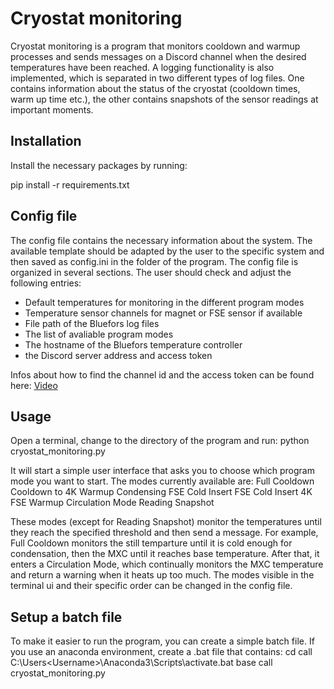 # Cryostat monitoring
Cryostat monitoring is a program that monitors cooldown and warmup processes and
sends messages on a Discord channel when the desired temperatures have been reached.
A logging functionality is also implemented, which is separated in two different types
of log files. One contains information about the status of the cryostat (cooldown times,
warm up time etc.), the other contains snapshots of the sensor readings at important moments.


## Installation
Install the necessary packages by running:

pip install -r requirements.txt


## Config file
The config file contains the necessary information about the system. The available template
should be adapted by the user to the specific system and then saved as config.ini in the
folder of the program. The config file is organized in several sections. The user should
check and adjust the following entries:
 - Default temperatures for monitoring in the different program modes
 - Temperature sensor channels for magnet or FSE sensor if available
 - File path of the Bluefors log files
 - The list of avaliable program modes
 - The hostname of the Bluefors temperature controller
 - the Discord server address and access token
	
Infos about how to find the channel id and the access token can be found here:
[Video](https://youtu.be/DArlLAq56Mo)


## Usage
Open a terminal, change to the directory of the program and run:
python cryostat_monitoring.py

It will start a simple user interface that asks you to choose which
program mode you want to start. The modes currently available are:
	Full Cooldown
        Cooldown to 4K
        Warmup
        Condensing
        FSE Cold Insert
        FSE Cold Insert 4K
        FSE Warmup
        Circulation Mode
	Reading Snapshot

These modes (except for Reading Snapshot) monitor the temperatures until they reach the
specified threshold and then send a message. For example, Full Cooldown monitors the
still temparture until it is cold enough for condensation, then the MXC until it reaches
base temperature. After that, it enters a Circulation Mode, which continually monitors
the MXC temperature and return a warning when it heats up too much. The modes visible in
the terminal ui and their specific order can be changed in the config file.


## Setup a batch file
To make it easier to run the program, you can create a simple batch file.
If you use an anaconda environment, create a .bat file that contains:
cd <Path to the program>
call C:\Users\<Username>\Anaconda3\Scripts\activate.bat base
call cryostat_monitoring.py

